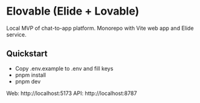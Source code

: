 # Elovable (Elide + Lovable)

Local MVP of chat-to-app platform. Monorepo with Vite web app and Elide service.

## Quickstart

- Copy .env.example to .env and fill keys
- pnpm install
- pnpm dev

Web: http://localhost:5173
API: http://localhost:8787


